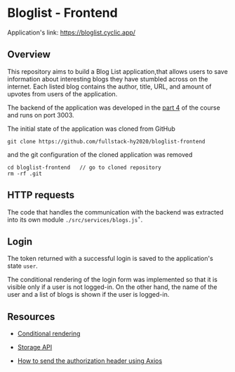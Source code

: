 # Bloglist - Frontend

Application's link: https://bloglist.cyclic.app/

## Overview

This repository aims to build a Blog List application,that allows users to save information about interesting blogs they have stumbled across on the internet. Each listed blog contains the author, title, URL, and amount of upvotes from users of the application.

The backend of the application was developed in the [part 4](https://github.com/Alffonti/fullstackopen/tree/main/part4/bloglist) of the course and runs on port 3003.

The initial state of the application was cloned from GitHub
```shell
git clone https://github.com/fullstack-hy2020/bloglist-frontend
```
and the git configuration of the cloned application was removed
```shell
cd bloglist-frontend   // go to cloned repository
rm -rf .git
```

## HTTP requests

The code that handles the communication with the backend was extracted into its own module `./src/services/blogs.js˚`.

## Login

The token returned with a successful login is saved to the application's state `user`.

The conditional rendering of the login form was implemented so that it is visible only if a user is not logged-in. On the other hand, the name of the user and a list of blogs is shown if the user is logged-in.

## Resources

- [Conditional rendering](https://reactjs.org/docs/conditional-rendering.html#inline-if-with-logical--operator)

- [Storage API](https://developer.mozilla.org/en-US/docs/Web/API/Storage)

- [How to send the authorization header using Axios](https://flaviocopes.com/axios-send-authorization-header/)
